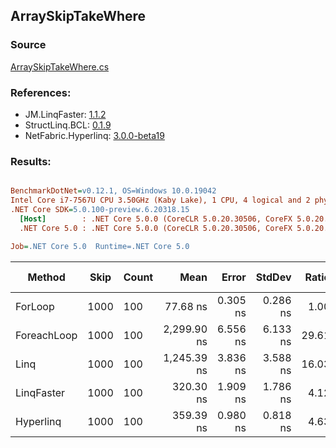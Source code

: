 ﻿## ArraySkipTakeWhere

### Source
[ArraySkipTakeWhere.cs](../LinqBenchmarks/ArraySkipTakeWhere.cs)

### References:
- JM.LinqFaster: [1.1.2](https://www.nuget.org/packages/JM.LinqFaster/1.1.2)
- StructLinq.BCL: [0.1.9](https://www.nuget.org/packages/StructLinq.BCL/0.1.9)
- NetFabric.Hyperlinq: [3.0.0-beta19](https://www.nuget.org/packages/NetFabric.Hyperlinq/3.0.0-beta19)

### Results:
``` ini

BenchmarkDotNet=v0.12.1, OS=Windows 10.0.19042
Intel Core i7-7567U CPU 3.50GHz (Kaby Lake), 1 CPU, 4 logical and 2 physical cores
.NET Core SDK=5.0.100-preview.6.20318.15
  [Host]        : .NET Core 5.0.0 (CoreCLR 5.0.20.30506, CoreFX 5.0.20.30506), X64 RyuJIT
  .NET Core 5.0 : .NET Core 5.0.0 (CoreCLR 5.0.20.30506, CoreFX 5.0.20.30506), X64 RyuJIT

Job=.NET Core 5.0  Runtime=.NET Core 5.0  

```
|      Method | Skip | Count |        Mean |    Error |   StdDev | Ratio | RatioSD |  Gen 0 | Gen 1 | Gen 2 | Allocated |
|------------ |----- |------ |------------:|---------:|---------:|------:|--------:|-------:|------:|------:|----------:|
|     ForLoop | 1000 |   100 |    77.68 ns | 0.305 ns | 0.286 ns |  1.00 |    0.00 |      - |     - |     - |         - |
| ForeachLoop | 1000 |   100 | 2,299.90 ns | 6.556 ns | 6.133 ns | 29.61 |    0.12 | 0.0153 |     - |     - |      32 B |
|        Linq | 1000 |   100 | 1,245.39 ns | 3.836 ns | 3.588 ns | 16.03 |    0.07 | 0.0725 |     - |     - |     152 B |
|  LinqFaster | 1000 |   100 |   320.30 ns | 1.909 ns | 1.786 ns |  4.12 |    0.03 | 0.3095 |     - |     - |     648 B |
|   Hyperlinq | 1000 |   100 |   359.39 ns | 0.980 ns | 0.818 ns |  4.63 |    0.02 |      - |     - |     - |         - |
